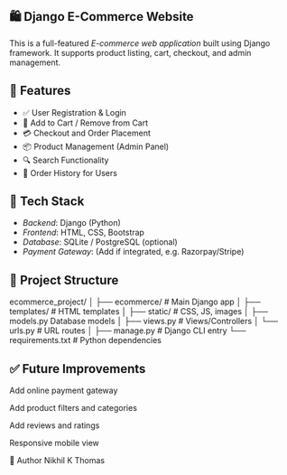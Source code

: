  ## 🛍️ Django E-Commerce Website

This is a full-featured *E-commerce web application* built using Django framework. It supports product listing, cart, checkout, and admin management.

## 🚀 Features

- ✅ User Registration & Login
- 🛒 Add to Cart / Remove from Cart
- 💳 Checkout and Order Placement
- 📦 Product Management (Admin Panel)
- 🔍 Search Functionality
- 🧾 Order History for Users

## 🧱 Tech Stack

- *Backend*: Django (Python)
- *Frontend*: HTML, CSS, Bootstrap
- *Database*: SQLite / PostgreSQL (optional)
- *Payment Gateway*: (Add if integrated, e.g. Razorpay/Stripe)

## 📂 Project Structure
  
  ecommerce_project/ │ ├── ecommerce/           # Main Django app │   ├── templates/       # HTML templates │   ├── static/          # CSS, JS, images │   ├── models.py
   Database models │   ├── views.py         # Views/Controllers │   └── urls.py          # URL routes │ ├── manage.py            # Django CLI entry └── requirements.txt     # Python dependencies

## ✅ Future Improvements

Add online payment gateway

Add product filters and categories

Add reviews and ratings

Responsive mobile view

👤 Author
Nikhil K Thomas
  
